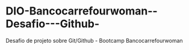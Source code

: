 # DIO-Bancocarrefourwoman--Desafio---Github-
Desafio de projeto sobre Git/Github - Bootcamp Bancocarrefourwoman
